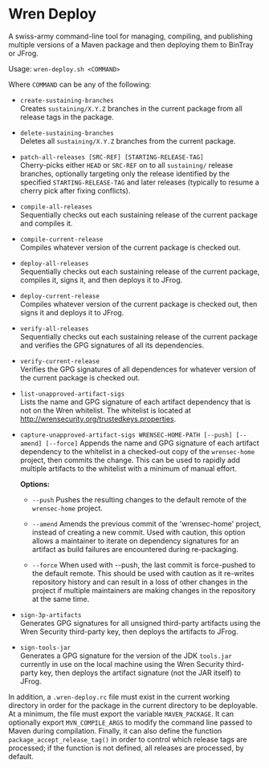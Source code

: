 # Wren Deploy
A swiss-army command-line tool for managing, compiling, and publishing multiple
versions of a Maven package and then deploying them to BinTray or JFrog.

Usage: `wren-deploy.sh <COMMAND>`

Where `COMMAND` can be any of the following:
  - `create-sustaining-branches`  
    Creates `sustaining/X.Y.Z` branches in the current package from all release
    tags in the package.

  - `delete-sustaining-branches`  
    Deletes all `sustaining/X.Y.Z` branches from the current package.

  - `patch-all-releases [SRC-REF] [STARTING-RELEASE-TAG]`  
    Cherry-picks either `HEAD` or `SRC-REF` on to all `sustaining/` release 
    branches, optionally targeting only the release identified by the specified 
    `STARTING-RELEASE-TAG` and later releases (typically to resume a cherry pick 
    after fixing conflicts).

  - `compile-all-releases`  
    Sequentially checks out each sustaining release of the current package and 
    compiles it.

  - `compile-current-release`  
    Compiles whatever version of the current package is checked out.

  - `deploy-all-releases`  
    Sequentially checks out each sustaining release of the current package, 
    compiles it, signs it, and then deploys it to JFrog.

  - `deploy-current-release`  
    Compiles whatever version of the current package is checked out, then signs 
    it and deploys it to JFrog.

  - `verify-all-releases`  
    Sequentially checks out each sustaining release of the current package and 
    verifies the GPG signatures of all its dependencies.

  - `verify-current-release`  
    Verifies the GPG signatures of all dependences for whatever version of the 
    current package is checked out.

  - `list-unapproved-artifact-sigs`  
    Lists the name and GPG signature of each artifact dependency that is not on
    the Wren whitelist. The whitelist is located at
    http://wrensecurity.org/trustedkeys.properties.

  - `capture-unapproved-artifact-sigs WRENSEC-HOME-PATH [--push] [--amend] [--force]`
    Appends the name and GPG signature of each artifact dependency to the 
    whitelist in a checked-out copy of the `wrensec-home` project, then commits 
    the change. This can be used to rapidly add multiple artifacts to the 
    whitelist with a minimum of manual effort.

    **Options:**
    - `--push`
      Pushes the resulting changes to the default remote of the `wrensec-home`
      project.

    - `--amend`
      Amends the previous commit of the 'wrensec-home' project, instead of 
      creating a new commit. Used with caution, this option allows a maintainer 
      to iterate on dependency signatures for an artifact as build failures are
      encountered during re-packaging.

    - `--force`
      When used with --push, the last commit is force-pushed to the default 
      remote. This should be used with caution as it re-writes repository 
      history and can result in a loss of other changes in the project if 
      multiple maintainers are making changes in the repository at the same 
      time.

  - `sign-3p-artifacts`  
    Generates GPG signatures for all unsigned third-party artifacts using the 
    Wren Security third-party key, then deploys the artifacts to JFrog.

  - `sign-tools-jar`  
    Generates a GPG signature for the version of the JDK `tools.jar` currently 
    in use on the local machine using the Wren Security third-party key, then 
    deploys the artifact signature (not the JAR itself) to JFrog.

In addition, a `.wren-deploy.rc` file must exist in the current working
directory in order for the package in the current directory to be deployable. At
a minimum, the file must export the variable `MAVEN_PACKAGE`. It can optionally
export `MVN_COMPILE_ARGS` to modify the command line passed to Maven during 
compilation. Finally, it can also define the function 
`package_accept_release_tag()` in order to control which release tags are 
processed; if the function is not defined, all releases are processed, by
default.
